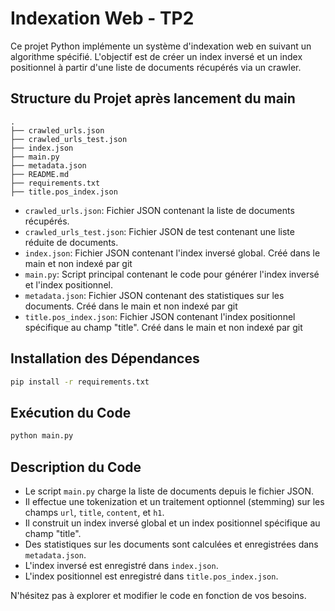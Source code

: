 # Indexation Web - TP2

Ce projet Python implémente un système d'indexation web en suivant un algorithme spécifié. L'objectif est de créer un index inversé et un index positionnel à partir d'une liste de documents récupérés via un crawler.

## Structure du Projet après lancement du main

```
.
├── crawled_urls.json
├── crawled_urls_test.json
├── index.json
├── main.py
├── metadata.json
├── README.md
├── requirements.txt
├── title.pos_index.json

```

- `crawled_urls.json`: Fichier JSON contenant la liste de documents récupérés.
- `crawled_urls_test.json`: Fichier JSON de test contenant une liste réduite de documents.
- `index.json`: Fichier JSON contenant l'index inversé global. Créé dans le main et non indexé par git
- `main.py`: Script principal contenant le code pour générer l'index inversé et l'index positionnel.
- `metadata.json`: Fichier JSON contenant des statistiques sur les documents. Créé dans le main et non indexé par git
- `title.pos_index.json`: Fichier JSON contenant l'index positionnel spécifique au champ "title". Créé dans le main et non indexé par git

## Installation des Dépendances

```bash
pip install -r requirements.txt
```

## Exécution du Code

```bash
python main.py
```

## Description du Code

- Le script `main.py` charge la liste de documents depuis le fichier JSON.
- Il effectue une tokenization et un traitement optionnel (stemming) sur les champs `url`, `title`, `content`, et `h1`.
- Il construit un index inversé global et un index positionnel spécifique au champ "title".
- Des statistiques sur les documents sont calculées et enregistrées dans `metadata.json`.
- L'index inversé est enregistré dans `index.json`.
- L'index positionnel est enregistré dans `title.pos_index.json`.

N'hésitez pas à explorer et modifier le code en fonction de vos besoins.